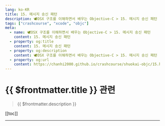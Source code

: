 ```yaml
---
lang: ko-KR
title: 15. 메시지 송신 패턴
description: 🕊️OSX 구조를 이해하면서 배우는 Objective-C > 15. 메시지 송신 패턴
tags: ["crashcourse", "xcode", "objc"]
meta:
  - name: 🕊️OSX 구조를 이해하면서 배우는 Objective-C > 15. 메시지 송신 패턴
    content: 15. 메시지 송신 패턴
  - property: og:title
    content: 15. 메시지 송신 패턴
  - property: og:description
    content: 🕊️OSX 구조를 이해하면서 배우는 Objective-C > 15. 메시지 송신 패턴
  - property: og:url
    content: https://chanhi2000.github.io/crashcourse/shuokai-objc/15.html
---
```


# {{ $frontmatter.title }} 관련

> {{ $frontmatter.description }}

[[toc]]

---

<TagLinks />